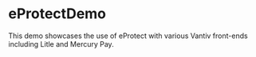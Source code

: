 # eProtectDemo
This demo showcases the use of eProtect with various Vantiv front-ends including Litle and Mercury Pay.
